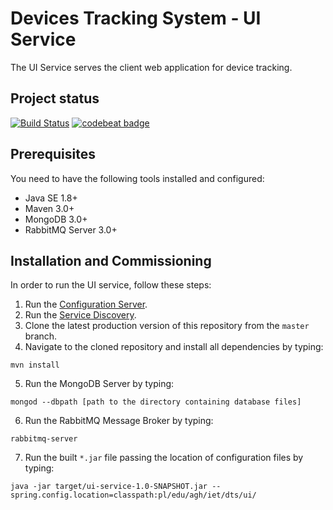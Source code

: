 # Devices Tracking System - UI Service
The UI Service serves the client web application for device tracking.

## Project status
[![Build Status](https://travis-ci.org/device-tracking-system/ui-service.svg?branch=master)](https://travis-ci.org/device-tracking-system/ui-service)
[![codebeat badge](https://codebeat.co/badges/7e4d994a-2fcd-468a-8e6e-7cb0bee3bd08)](https://codebeat.co/projects/github-com-device-tracking-system-ui-service-master)

## Prerequisites
You need to have the following tools installed and configured:
  - Java SE 1.8+
  - Maven 3.0+
  - MongoDB 3.0+
  - RabbitMQ Server 3.0+

## Installation and Commissioning
In order to run the UI service, follow these steps:
  1. Run the [Configuration Server](https://github.com/device-tracking-system/configuration-server).
  2. Run the [Service Discovery](https://github.com/device-tracking-system/service-discovery).
  3. Clone the latest production version of this repository from the `master` branch.
  4. Navigate to the cloned repository and install all dependencies by typing:
```
mvn install
``` 
  5. Run the MongoDB Server by typing:
```
mongod --dbpath [path to the directory containing database files]
```
  6. Run the RabbitMQ Message Broker by typing:
```
rabbitmq-server
```
  7. Run the built `*.jar` file passing the location of configuration files by typing:
```
java -jar target/ui-service-1.0-SNAPSHOT.jar --spring.config.location=classpath:pl/edu/agh/iet/dts/ui/
```
